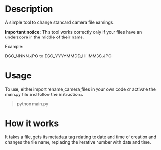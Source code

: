 # Description 
A simple tool to change standard camera file namings.

<b>Important notice:</b> This tool works correctly only if your files have an underscore in the middle of their name.

Example:

DSC_NNNN.JPG to DSC_YYYYMMDD_HHMMSS.JPG

# Usage

To use, either import rename_camera_files in your own code or activate the main.py file and follow the instructions:

> python main.py

# How it works

It takes a file, gets its metadata tag relating to date and time of creation and changes the file name, replacing the iterative number with date and time.